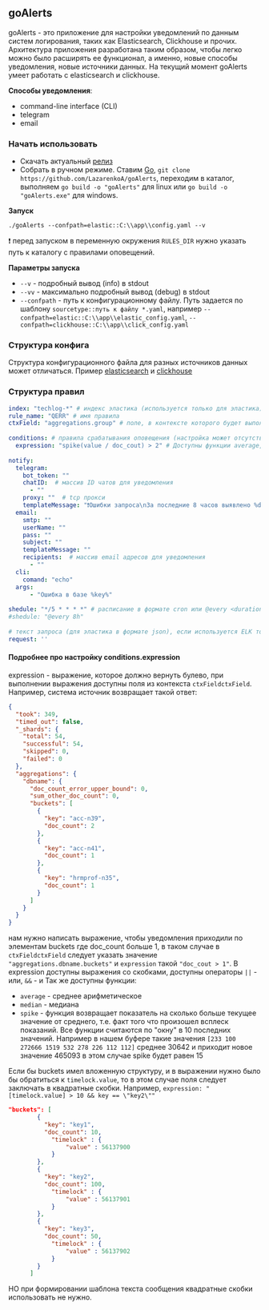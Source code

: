 ## goAlerts
goAlerts - это приложение для настройки уведомлений по данным систем логирования, таких как Elasticsearch, Clickhouse и прочих. Архитектура приложения разработана таким образом, чтобы легко можно было расширять ее функционал, а именно, новые способы уведомления, новые источники данных.
На текущий момент goAlerts умеет работать с elasticsearch и сlickhouse.

**Способы уведомления**:
- command-line interface (CLI)
- telegram
- email



### Начать использовать
- Скачать актуальный [релиз](https://github.com/LazarenkoA/goAlerts/releases )
- Собрать в ручном режиме. Ставим [Go](https://blog.golang.org/), `git clone https://github.com/LazarenkoA/goAlerts`, переходим в каталог, выполняем `go build -o "goAlerts"` для linux или `go build -o "goAlerts.exe"` для windows.


**Запуск**

`./goAlerts --confpath=elastic::C:\\app\\config.yaml --v`

❗ перед запуском в переменную окружения `RULES_DIR` нужно указать путь к каталогу с правилами оповещений.




**Параметры запуска**
- `--v` - подробный вывод (info) в stdout
- `--vv` - максимально подробный вывод (debug) в stdout
- `--confpath` - путь к конфигурационному файлу. Путь задается по шаблону `sourcetype::путь к файлу *.yaml`, например `--confpath=elastic::C:\\app\\elastic_config.yaml`, `--confpath=clickhouse::C:\\app\\click_config.yaml`


### Структура конфига
Структура конфигурационного файла для разных источников данных может отличаться.
Пример [elasticsearch](https://github.com/LazarenkoA/goAlerts/blob/main/app/elastic_config.yaml) и [сlickhouse](https://github.com/LazarenkoA/goAlerts/blob/main/app/click_config.yaml)

### Структура правил
```yaml
index: "techlog-*" # индекс эластика (используется только для эластика)  
rule_name: "QERR" # имя правила  
ctxField: "aggregations.group" # поле, в контексте которого будет выполняться expression, так же дочерние поля будут доступны для notify (например, для формирования текста сообщения)  
  
conditions: # правила срабатывания оповещения (настройка может отсутствовать, тогда уведомление будет по всем данным, которые вернет система логирования)
  expression: "spike(value / doc_cout) > 2" # Доступны функции average, median, spike.
  
notify:  
  telegram:  
    bot_token: ""  
    chatID:  # массив ID чатов для уведомления
      - ""  
    proxy: ""  # tcp прокси
    templateMessage: "❗Ошибки запроса\nЗа последние 8 часов выявлено %doc_count% ошибок запроса, ошибка \"%key%\""
  email:  
    smtp: ""  
    userName: ""  
    pass: ""  
    subject: ""  
    templateMessage: ""  
    recipients:  # массив email адресов для уведомления
      - ""  
  cli:  
    comand: "echo"  
  args:  
      - "Ошибка в базе %key%"   
  
shedule: "*/5 * * * *" # расписание в формате cron или @every <duration> (https://pkg.go.dev/github.com/hanagantig/cron?utm_source=godoc#hdr-CRON_Expression_Format)  
#shedule: "@every 8h"
  
# текст запроса (для эластика в формате json), если используется ELK то запрос можно получить через "Inspect"
request: ''
```


#### Подробнее про настройку conditions.expression
expression - выражение, которое должно вернуть булево, при выполнении выражения доступны поля из контекста `ctxFieldctxField`. Например, система источник возвращает такой ответ:
```json
{
  "took": 349,
  "timed_out": false,
  "_shards": {
    "total": 54,
    "successful": 54,
    "skipped": 0,
    "failed": 0
  },
  "aggregations": {
    "dbname": {
      "doc_count_error_upper_bound": 0,
      "sum_other_doc_count": 0,
      "buckets": [
        {
          "key": "acc-n39",
          "doc_count": 2
        },
        {
          "key": "acc-n41",
          "doc_count": 1
        },
        {
          "key": "hrmprof-n35",
          "doc_count": 1
        }
      ]
    }
  }
}
```

нам нужно написать выражение, чтобы уведомления приходили по элементам buckets где doc_count больше 1, в таком случае в  `ctxFieldctxField` следует указать значение `"aggregations.dbname.buckets"` и  `expression` такой `"doc_cout > 1"`.
В expression доступны выражения со скобками, доступны операторы `||` - или, `&&` - и
Так же доступны функции:
- `average` - среднее арифметическое
- `median`  - медиана
- `spike`  - функция возвращает показатель на сколько больше текущее значение от среднего, т.е. факт того что произошел всплеск показаний.
  Все функции считаются по "окну" в 10 последних значений. Например в нашем буфере такие значения `[233 100 272666 1519 532 278 226 112 112]` среднее 30642 и приходит новое значение 465093 в этом случае spike будет равен 15 

Если бы buckets имел вложенную структуру, и в выражении нужно было бы обратиться к `timelock.value`, то в этом случае поля следует заключать в квадратные скобки. Например, `expression: "[timelock.value] > 10 && key == \"key2\""`
```json
"buckets": [
        {
          "key": "key1",
          "doc_count": 10,
			"timelock" : {
            	"value" : 56137900
          	}
        },
        {
          "key": "key2",
          "doc_count": 100,
			"timelock" : {
            	"value" : 56137901
          	}
        },
        {
          "key": "key3",
          "doc_count": 50,
			"timelock" : {
            	"value" : 56137902
          	}
        }
      ]
```

НО при формировании шаблона текста сообщения квадратные скобки использовать не нужно.
